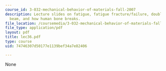 ```yaml
---
course_id: 3-032-mechanical-behavior-of-materials-fall-2007
description: Lecture slides on fatigue, fatigue fracture/failure, double-cantilevered
  beam, and how human bone breaks.
file_location: /coursemedia/3-032-mechanical-behavior-of-materials-fall-2007/74746307d50177e1139bef34a7e82406_lec36.pdf
file_type: application/pdf
layout: pdf
title: lec36.pdf
type: course
uid: 74746307d50177e1139bef34a7e82406

---
```

None